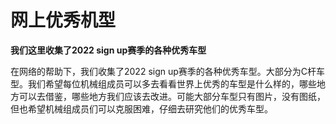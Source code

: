 # 网上优秀机型
**我们这里收集了2022 sign up赛季的各种优秀车型**

在网络的帮助下，我们收集了2022 sign up赛季的各种优秀车型。大部分为C杆车型。我们希望每位机械组成员可以多去看看世界上优秀的车型是什么样的，哪些地方可以去借鉴，哪些地方我们应该去改进。可能大部分车型只有图片，没有图纸，但也希望机械组成员们可以克服困难，仔细去研究他们的优秀车型。
